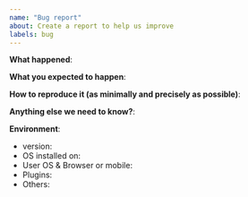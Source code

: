 ```yaml
---
name: "Bug report"
about: Create a report to help us improve
labels: bug
---
```

<!-- Please read our Rules of Conduct: https://github.com/flow-build/community -->
<!-- Please check if your issue is not a duplicate by [searching existing issues](https://github.com/flow-builder/mission-control/search?type=Issues) -->

**What happened**:

**What you expected to happen**:

**How to reproduce it (as minimally and precisely as possible)**:

**Anything else we need to know?**:

**Environment**:

- version:
- OS installed on:
- User OS & Browser or mobile:
- Plugins:
- Others:
